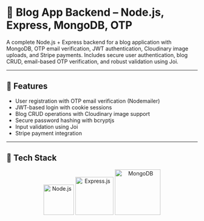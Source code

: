 # 📝 Blog App Backend – Node.js, Express, MongoDB, OTP

A complete Node.js + Express backend for a blog application with MongoDB, OTP email verification, JWT authentication, Cloudinary image uploads, and Stripe payments. Includes secure user authentication, blog CRUD, email-based OTP verification, and robust validation using Joi.

---

## 🚀 Features

- User registration with OTP email verification (Nodemailer)
- JWT-based login with cookie sessions
- Blog CRUD operations with Cloudinary image support
- Secure password hashing with bcryptjs
- Input validation using Joi
- Stripe payment integration

---

## 🧰 Tech Stack

<div align="center">
  <img src="https://nodejs.org/static/images/logo.svg" alt="Node.js" width="80" />
  <img src="https://upload.wikimedia.org/wikipedia/commons/6/64/Expressjs.png" alt="Express.js" width="100" />
  <img src="https://webassets.mongodb.com/_com_assets/cms/mongodb_logo1-76twgcu2dm.png" alt="MongoDB" width="120" />
</div>
